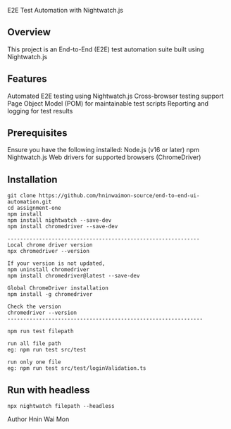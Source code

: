 E2E Test Automation with Nightwatch.js


## Overview
This project is an End-to-End (E2E) test automation suite built using Nightwatch.js

## Features

Automated E2E testing using Nightwatch.js
Cross-browser testing support
Page Object Model (POM) for maintainable test scripts
Reporting and logging for test results

## Prerequisites

Ensure you have the following installed:
Node.js (v16 or later)
npm
Nightwatch.js
Web drivers for supported browsers (ChromeDriver)

## Installation
```shell
git clone https://github.com/hninwaimon-source/end-to-end-ui-automation.git
cd assignment-one
npm install
npm install nightwatch --save-dev
npm install chromedriver --save-dev

-------------------------------------------------------------
Local chrome driver version
npx chromedriver --version

If your version is not updated, 
npm uninstall chromedriver
npm install chromedriver@latest --save-dev

Global ChromeDriver installation
npm install -g chromedriver

Check the version
chromedriver --version
--------------------------------------------------------------

```

```shell
npm run test filepath

run all file path
eg: npm run test src/test

run only one file
eg: npm run test src/test/loginValidation.ts
```
## Run with headless

```shell
npx nightwatch filepath --headless
```

Author
Hnin Wai Mon

